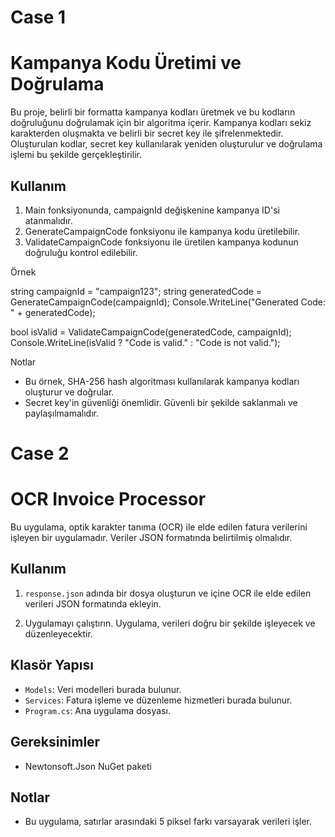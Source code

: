 # Case 1

# Kampanya Kodu Üretimi ve Doğrulama

Bu proje, belirli bir formatta kampanya kodları üretmek ve bu kodların doğruluğunu doğrulamak için bir algoritma içerir. Kampanya kodları sekiz karakterden oluşmakta ve belirli bir secret key ile şifrelenmektedir. Oluşturulan kodlar, secret key kullanılarak yeniden oluşturulur ve doğrulama işlemi bu şekilde gerçekleştirilir.

## Kullanım

1. Main fonksiyonunda, campaignId değişkenine kampanya ID'si atanmalıdır.
2. GenerateCampaignCode fonksiyonu ile kampanya kodu üretilebilir.
3. ValidateCampaignCode fonksiyonu ile üretilen kampanya kodunun doğruluğu kontrol edilebilir.

Örnek

string campaignId = "campaign123";
string generatedCode = GenerateCampaignCode(campaignId);
Console.WriteLine("Generated Code: " + generatedCode);

bool isValid = ValidateCampaignCode(generatedCode, campaignId);
Console.WriteLine(isValid ? "Code is valid." : "Code is not valid.");

Notlar

- Bu örnek, SHA-256 hash algoritması kullanılarak kampanya kodları oluşturur ve doğrular.
- Secret key'in güvenliği önemlidir. Güvenli bir şekilde saklanmalı ve paylaşılmamalıdır.


# Case 2
# OCR Invoice Processor

Bu uygulama, optik karakter tanıma (OCR) ile elde edilen fatura verilerini işleyen bir uygulamadır. Veriler JSON formatında belirtilmiş olmalıdır.

## Kullanım

1. `response.json` adında bir dosya oluşturun ve içine OCR ile elde edilen verileri JSON formatında ekleyin.

2. Uygulamayı çalıştırın. Uygulama, verileri doğru bir şekilde işleyecek ve düzenleyecektir.

## Klasör Yapısı

- `Models`: Veri modelleri burada bulunur.
- `Services`: Fatura işleme ve düzenleme hizmetleri burada bulunur.
- `Program.cs`: Ana uygulama dosyası.

## Gereksinimler

- Newtonsoft.Json NuGet paketi

## Notlar

- Bu uygulama, satırlar arasındaki 5 piksel farkı varsayarak verileri işler.

